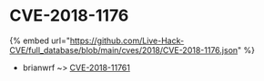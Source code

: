 # CVE-2018-1176
{% embed url="https://github.com/Live-Hack-CVE/full_database/blob/main/cves/2018/CVE-2018-1176.json" %}

* brianwrf ~> [CVE-2018-11761](https://www.alice-snow.ru/2018/database/cve-2018-1176/cve-2018-11761-brianwrf)